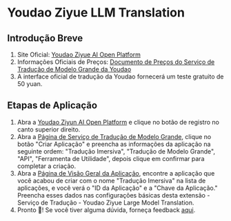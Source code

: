 # Youdao Ziyue LLM Translation

## Introdução Breve

1. Site Oficial: [Youdao Ziyue AI Open Platform](http://ai.youdao.com/)
2. Informações Oficiais de Preços: [Documento de Preços do Serviço de Tradução de Modelo Grande da Youdao](https://ai.youdao.com/DOCSIRMA/html/trans/price/dmxfy/index.html)
3. A interface oficial de tradução da Youdao fornecerá um teste gratuito de 50 yuan.

## Etapas de Aplicação

1. Abra a [Youdao Ziyun AI Open Platform](http://ai.youdao.com) e clique no botão de registro no canto superior direito.
2. Abra a [Página de Serviço de Tradução de Modelo Grande](https://ai.youdao.com/console/#/service-singleton/llm_translate), clique no botão "Criar Aplicação" e preencha as informações da aplicação na seguinte ordem: "Tradução Imersiva", "Tradução de Modelo Grande", "API", "Ferramenta de Utilidade", depois clique em confirmar para completar a criação.
3. Abra a [Página de Visão Geral da Aplicação](https://ai.youdao.com/console/#/app-overview), encontre a aplicação que você acabou de criar com o nome "Tradução Imersiva" na lista de aplicações, e você verá o "ID da Aplicação" e a "Chave da Aplicação." Preencha esses dados nas configurações básicas desta extensão - Serviço de Tradução - Youdao Ziyue Large Model Translation.
4. Pronto 🎉! Se você tiver alguma dúvida, forneça feedback [aqui](https://github.com/immersive-translate/immersive-translate/issues/137).